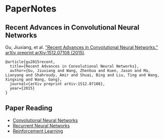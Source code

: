 # PaperNotes

## Recent Advances in Convolutional Neural Networks

Gu, Jiuxiang, et al. ["Recent Advances in Convolutional Neural Networks." arXiv preprint arXiv:1512.07108 (2015)](https://arxiv.org/pdf/1512.07108v5.pdf).

```
@article{gu2015recent,
  title={Recent Advances in Convolutional Neural Networks},
  author={Gu, Jiuxiang and Wang, Zhenhua and Kuen, Jason and Ma, Lianyang and Shahroudy, Amir and Shuai, Bing and Liu, Ting and Wang, Xingxing and Wang, Gang},
  journal={arXiv preprint arXiv:1512.07108},
  year={2015}
}
```
## Paper Reading

- [Convolutional Neural Networks](https://rawgit.com/gujiuxiang/PaperNotes/master/post/Convolutional_Neural_Networks/Convolutional_Neural_Networks.html)
- [Recurrent Neural Networks](https://rawgit.com/gujiuxiang/PaperNotes/master/post/Recurrent_Neural_Network/Recurrent_Neural_Network.html)
- [Reinforcement Learning](https://rawgit.com/gujiuxiang/PaperNotes/master/post/Reinforcement_Learning/Reinforcement_Learning.html)
